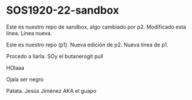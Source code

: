 # SOS1920-22-sandbox

Este es nuestro repo de sandbox, algo cambiado por p2. Modificado esta línea. Línea nueva.

Este es nuestro repo (p1). Nueva edición de p2. Nueva línea de p1.

Procedo a liarla. SOy el butanerogit pull

HOlaaa

Ojala ser negro

Patata.
Jesús Jiménez AKA el guapo